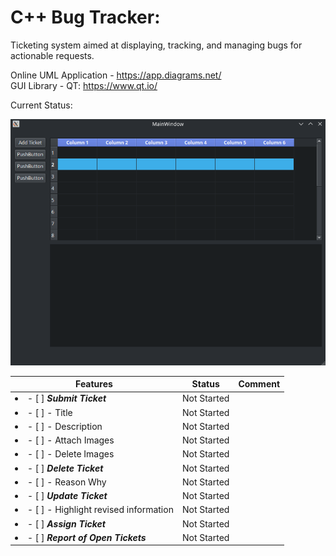 # C++ Bug Tracker:

Ticketing system aimed at displaying, tracking, and managing bugs for actionable requests.

Online UML Application - https://app.diagrams.net/  
GUI Library - QT: https://www.qt.io/  

Current Status:  

<p align="center">
<img src="https://raw.githubusercontent.com/VikingOfValhalla/cpp_bug_tracker/devel/updated_changes.png"/>
</p>

| **Features** | **Status** | **Comment** |
| ------------- | ------------- | ------------- |
| <li> - [ ] **_Submit Ticket_** </li> | Not Started | |
| <li> - [ ] - Title </li>| Not Started | |
| <li> - [ ] - Description </li> | Not Started | | 
| <li> - [ ] - Attach Images </li> | Not Started | |
| <li> - [ ] - Delete Images </li> | Not Started | |
| <li> - [ ] **_Delete Ticket_** </li> | Not Started | |
| <li> - [ ] - Reason Why </li> | Not Started | |
| <li> - [ ] **_Update Ticket_** </li> | Not Started | |
| <li> - [ ] - Highlight revised information </li> | Not Started | |
| <li> - [ ] **_Assign Ticket_** </li> | Not Started | |
| <li> - [ ] **_Report of Open Tickets_** </li> | Not Started | |
